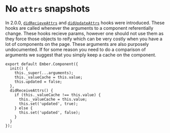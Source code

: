 # No `attrs` snapshots

In 2.0.0, [`didRecieveAttrs`](https://guides.emberjs.com/v2.9.0/components/the-component-lifecycle/#toc_formatting-component-attributes-with-code-didreceiveattrs-code) and [`didUpdateAttrs`](https://guides.emberjs.com/v2.9.0/components/the-component-lifecycle/#toc_resetting-presentation-state-on-attribute-change-with-code-didupdateattrs-code) hooks were introduced. These hooks are called whenever the arguments to a component referentially change. These hooks recieve params, however one should not use them as they force those objects to reify which can be very costly when you have a lot of components on the page. These arguments are also purposely undocumented. If for some reason you need to do a comparison of arguments we suggest that you simply keep a cache on the component.

```
export default Ember.Component({
  init() {
    this._super(...arguments);
    this._valueCache = this.value;
    this.updated = false;
  },
  didReceiveAttrs() {
    if (this._valueCache !== this.value) {
      this._valueCache = this.value;
      this.set('updated', true);
    } else {
      this.set('updated', false);
    }
  }
});
```
